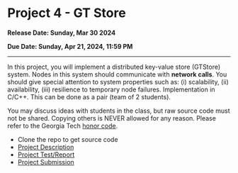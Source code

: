 # Project 4 - GT Store

**Release Date: Sunday, Mar 30 2024**

**Due Date: Sunday, Apr 21, 2024, 11:59 PM**

---

In this project, you will implement a distributed key-value store (GTStore) system.
Nodes in this system should communicate with **network calls**.
You should give special attention to system properties such as: (i) scalability, (ii) availability, (iii) resilience to temporary node failures.
Implementation in C/C++. This can be done as a pair (team of 2 students).

You may discuss ideas with students in the class, but raw source code must not be shared.
Copying others is NEVER allowed for any reason.
Please refer to the Georgia Tech [honor code](http://www.honor.gatech.edu/).

* Clone the repo to get source code
* [Project Description](./doc/project_4_description.md)
* [Project Test/Report](./doc/project_4_test_report.md)
* [Project Submission](./doc/project_4_submission.md)


